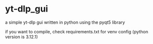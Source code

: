 # yt-dlp_gui
a simple yt-dlp gui written in python using the pyqt5 library

if you want to compile, check requirements.txt for venv config (python version is 3.12.1)
